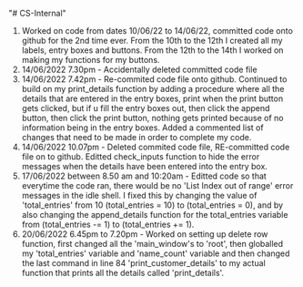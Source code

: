 "# CS-Internal"  
1. Worked on code from dates 10/06/22 to 14/06/22, committed code onto github for the 2nd time ever. From the 10th to the 12th I created all my labels, entry boxes and buttons. From the 12th to the 14th I worked on making my functions for my buttons.
2. 14/06/2022 7.30pm - Accidentally deleted committed code file
3. 14/06/2022 7.42pm - Re-commited code file onto github. Continued to build on my print_details function by adding a procedure where all the details that are entered in the entry boxes, print when the print button gets clicked, but if u fill the entry boxes out, then click the append button, then click the print button, nothing gets printed because of no information being in the entry boxes. Added a commented list of changes that need to be made in order to complete my code.
4. 14/06/2022 10.07pm - Deleted commited code file, RE-committed code file on to github. Editted check_inputs function to hide the error messages when the details have been entered into the entry box.
5. 17/06/2022 between 8.50 am and 10:20am - Editted code so that everytime the code ran, there would be no 'List Index out of range' error messages in the idle shell. I fixed this by changing the value of 'total_entries' from 10 (total_entries = 10) to (total_entries = 0), and by also changing the append_details function for the total_entries variable from (total_entries -= 1) to (total_entries += 1). 
6. 20/06/2022 6.45pm to 7.20pm - Worked on setting up delete row function, first changed all the 'main_window's to 'root', then globalled my 'total_entries' variable and 'name_count' variable and then changed the last command in line 84 'print_customer_details' to my actual function that prints all the details called 'print_details'. 
